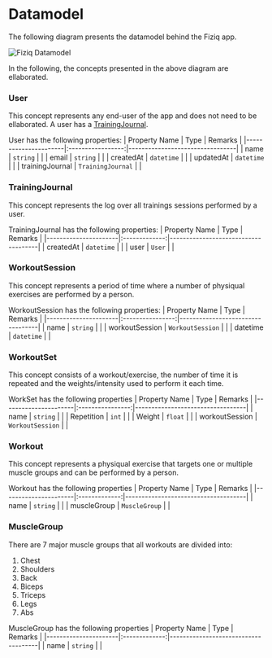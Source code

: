 # Datamodel
The following diagram presents the datamodel behind the Fiziq app.

![Fiziq Datamodel](fiziq_datamodel.png)

In the following, the concepts presented in the above diagram are ellaborated.

### User
This concept represents any end-user of the app and does not need to be
ellaborated. A user has a [TrainingJournal](#TrainingJournal).

User has the following properties:
| Property Name        | Type              | Remarks                         |
|----------------------|:-----------------:|---------------------------------|
| name                 | `string`          |                                 |
| email                | `string`          |                                 |
| createdAt            | `datetime`        |                                 |
| updatedAt            | `datetime`        |                                 |
| trainingJournal      | `TrainingJournal` |                                 |


### TrainingJournal
This concept represents the log over all trainings sessions performed by a user.

TrainingJournal has the following properties:
| Property Name        | Type          | Remarks                             |
|----------------------|:-------------:|-------------------------------------|
| createdAt            | `datetime`    |                                     |
| user                 | `User`        |                                     |


### WorkoutSession
This concept represents a period of time where a number of physiqual exercises
are performed by a person.

WorkoutSession has the following properties:
| Property Name        | Type             | Remarks                          |
|----------------------|:----------------:|----------------------------------|
| name                 | `string`         |                                  |
| workoutSession       | `WorkoutSession` |                                  |
| datetime             | `datetime`       |                                  |

### WorkoutSet
This concept consists of a workout/exercise, the number of time it is repeated
and the weights/intensity used to perform it each time.

WorkSet has the following properties
| Property Name        | Type             | Remarks                          |
|----------------------|:----------------:|----------------------------------|
| name                 | `string`         |                                  |
| Repetition           | `int`            |                                  |
| Weight               | `float`          |                                  |
| workoutSession       | `WorkoutSession` |                                  |

### Workout
This concept represents a physiqual exercise that targets one or multiple
muscle groups and can be performed by a person.

Workout has the following properties
| Property Name        | Type          | Remarks                             |
|----------------------|:-------------:|-------------------------------------|
| name                 | `string`      |                                     |
| muscleGroup          | `MuscleGroup` |                                     |

### MuscleGroup
There are 7 major muscle groups that all workouts are divided into:
1. Chest
2. Shoulders
3. Back
4. Biceps
5. Triceps
6. Legs
7. Abs

MuscleGroup has the following properties
| Property Name        | Type          | Remarks                             |
|----------------------|:-------------:|-------------------------------------|
| name                 | `string`      |                                     |
